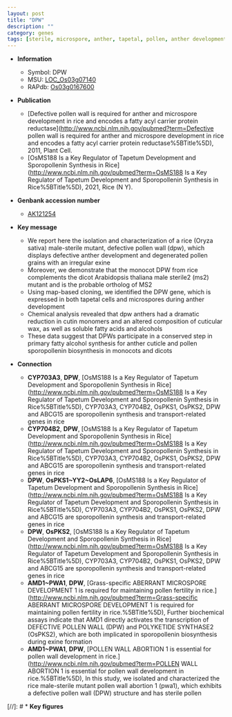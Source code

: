 ```yaml
---
layout: post
title: "DPW"
description: ""
category: genes
tags: [sterile, microspore, anther, tapetal, pollen, anther development, grain, cuticle, cutin]
---
```


* **Information**  
    + Symbol: DPW  
    + MSU: [LOC_Os03g07140](http://rice.uga.edu/cgi-bin/ORF_infopage.cgi?orf=LOC_Os03g07140)  
    + RAPdb: [Os03g0167600](http://rapdb.dna.affrc.go.jp/viewer/gbrowse_details/irgsp1?name=Os03g0167600)  

* **Publication**  
    + [Defective pollen wall is required for anther and microspore development in rice and encodes a fatty acyl carrier protein reductase](http://www.ncbi.nlm.nih.gov/pubmed?term=Defective pollen wall is required for anther and microspore development in rice and encodes a fatty acyl carrier protein reductase%5BTitle%5D), 2011, Plant Cell.
    + [OsMS188 Is a Key Regulator of Tapetum Development and Sporopollenin Synthesis in Rice](http://www.ncbi.nlm.nih.gov/pubmed?term=OsMS188 Is a Key Regulator of Tapetum Development and Sporopollenin Synthesis in Rice%5BTitle%5D), 2021, Rice (N Y).

* **Genbank accession number**  
    + [AK121254](http://www.ncbi.nlm.nih.gov/nuccore/AK121254)

* **Key message**  
    + We report here the isolation and characterization of a rice (Oryza sativa) male-sterile mutant, defective pollen wall (dpw), which displays defective anther development and degenerated pollen grains with an irregular exine
    + Moreover, we demonstrate that the monocot DPW from rice complements the dicot Arabidopsis thaliana male sterile2 (ms2) mutant and is the probable ortholog of MS2
    + Using map-based cloning, we identified the DPW gene, which is expressed in both tapetal cells and microspores during anther development
    + Chemical analysis revealed that dpw anthers had a dramatic reduction in cutin monomers and an altered composition of cuticular wax, as well as soluble fatty acids and alcohols
    + These data suggest that DPWs participate in a conserved step in primary fatty alcohol synthesis for anther cuticle and pollen sporopollenin biosynthesis in monocots and dicots

* **Connection**  
    + __CYP703A3__, __DPW__, [OsMS188 Is a Key Regulator of Tapetum Development and Sporopollenin Synthesis in Rice](http://www.ncbi.nlm.nih.gov/pubmed?term=OsMS188 Is a Key Regulator of Tapetum Development and Sporopollenin Synthesis in Rice%5BTitle%5D),  CYP703A3, CYP704B2, OsPKS1, OsPKS2, DPW and ABCG15 are sporopollenin synthesis and transport-related genes in rice
    + __CYP704B2__, __DPW__, [OsMS188 Is a Key Regulator of Tapetum Development and Sporopollenin Synthesis in Rice](http://www.ncbi.nlm.nih.gov/pubmed?term=OsMS188 Is a Key Regulator of Tapetum Development and Sporopollenin Synthesis in Rice%5BTitle%5D),  CYP703A3, CYP704B2, OsPKS1, OsPKS2, DPW and ABCG15 are sporopollenin synthesis and transport-related genes in rice
    + __DPW__, __OsPKS1~YY2~OsLAP6__, [OsMS188 Is a Key Regulator of Tapetum Development and Sporopollenin Synthesis in Rice](http://www.ncbi.nlm.nih.gov/pubmed?term=OsMS188 Is a Key Regulator of Tapetum Development and Sporopollenin Synthesis in Rice%5BTitle%5D),  CYP703A3, CYP704B2, OsPKS1, OsPKS2, DPW and ABCG15 are sporopollenin synthesis and transport-related genes in rice
    + __DPW__, __OsPKS2__, [OsMS188 Is a Key Regulator of Tapetum Development and Sporopollenin Synthesis in Rice](http://www.ncbi.nlm.nih.gov/pubmed?term=OsMS188 Is a Key Regulator of Tapetum Development and Sporopollenin Synthesis in Rice%5BTitle%5D),  CYP703A3, CYP704B2, OsPKS1, OsPKS2, DPW and ABCG15 are sporopollenin synthesis and transport-related genes in rice
    + __AMD1~PWA1__, __DPW__, [Grass-specific ABERRANT MICROSPORE DEVELOPMENT 1 is required for maintaining pollen fertility in rice.](http://www.ncbi.nlm.nih.gov/pubmed?term=Grass-specific ABERRANT MICROSPORE DEVELOPMENT 1 is required for maintaining pollen fertility in rice.%5BTitle%5D),  Further biochemical assays indicate that AMD1 directly activates the transcription of DEFECTIVE POLLEN WALL (DPW) and POLYKETIDE SYNTHASE2 (OsPKS2), which are both implicated in sporopollenin biosynthesis during exine formation
    + __AMD1~PWA1__, __DPW__, [POLLEN WALL ABORTION 1 is essential for pollen wall development in rice.](http://www.ncbi.nlm.nih.gov/pubmed?term=POLLEN WALL ABORTION 1 is essential for pollen wall development in rice.%5BTitle%5D),  In this study, we isolated and characterized the rice male-sterile mutant pollen wall abortion 1 (pwa1), which exhibits a defective pollen wall (DPW) structure and has sterile pollen

[//]: # * **Key figures**  


